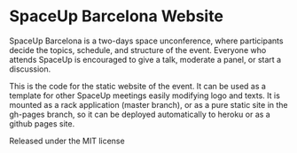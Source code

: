 
# SpaceUp Barcelona Website

SpaceUp Barcelona is a two-days space unconference, where participants decide the topics, schedule, and structure of the event. 
Everyone who attends SpaceUp is encouraged to give a talk, moderate a panel, or start a discussion.

This is the code for the static website of the event. It can be used as a template for other SpaceUp meetings easily 
modifying logo and texts. It is mounted as a rack application (master branch), or as a pure static site in 
the gh-pages branch, so it can be deployed automatically to heroku or as a github pages site.

Released under the MIT license
